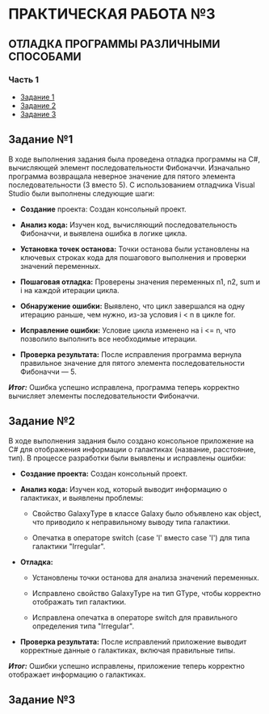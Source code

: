 # ПРАКТИЧЕСКАЯ РАБОТА №3
## ОТЛАДКА ПРОГРАММЫ РАЗЛИЧНЫМИ СПОСОБАМИ
### Часть 1


- [Задание 1](https://github.com/Martazyy/122_Zyamilov_pr3c1/edit/master/README.md#%D0%B7%D0%B0%D0%B4%D0%B0%D0%BD%D0%B8%D0%B5-1)
- [Задание 2](https://github.com/Martazyy/122_Zyamilov_pr3c1/edit/master/README.md#%D0%B7%D0%B0%D0%B4%D0%B0%D0%BD%D0%B8%D0%B5-2)
- [Задание 3](https://github.com/Martazyy/122_Zyamilov_pr3c1/edit/master/README.md#%D0%B7%D0%B0%D0%B4%D0%B0%D0%BD%D0%B8%D0%B5-3)



<a id="section1"></a>
## Задание №1
В ходе выполнения задания была проведена отладка программы на C#, вычисляющей элемент последовательности Фибоначчи. Изначально программа возвращала неверное значение для пятого элемента последовательности (3 вместо 5). С использованием отладчика Visual Studio были выполнены следующие шаги:

 - **Создание** проекта: Создан консольный проект.

 - **Анализ кода:** Изучен код, вычисляющий последовательность Фибоначчи, и выявлена ошибка в логике цикла.

 - **Установка точек останова:** Точки останова были установлены на ключевых строках кода для пошагового выполнения и проверки значений переменных.

 - **Пошаговая отладка:** Проверены значения переменных n1, n2, sum и i на каждой итерации цикла.

 - **Обнаружение ошибки:** Выявлено, что цикл завершался на одну итерацию раньше, чем нужно, из-за условия i < n в цикле for.

 - **Исправление ошибки:** Условие цикла изменено на i <= n, что позволило выполнить все необходимые итерации.

 - **Проверка результата:** После исправления программа вернула правильное значение для пятого элемента последовательности Фибоначчи — 5.

***Итог:*** Ошибка успешно исправлена, программа теперь корректно вычисляет элементы последовательности Фибоначчи.



<a id="section2"></a>
## Задание №2
В ходе выполнения задания было создано консольное приложение на C# для отображения информации о галактиках (название, расстояние, тип). В процессе разработки были выявлены и исправлены ошибки:

 - **Создание проекта:** Создан консольный проект.

 - **Анализ кода:** Изучен код, который выводит информацию о галактиках, и выявлены проблемы:

   - Свойство GalaxyType в классе Galaxy было объявлено как object, что приводило к неправильному выводу типа галактики.

   - Опечатка в операторе switch (case 'l' вместо case 'I') для типа галактики "Irregular".

 - **Отладка:**

   - Установлены точки останова для анализа значений переменных.

   - Исправлено свойство GalaxyType на тип GType, чтобы корректно отображать тип галактики.

   - Исправлена опечатка в операторе switch для правильного определения типа "Irregular".

 - **Проверка результата:** После исправлений приложение выводит корректные данные о галактиках, включая правильные типы.

***Итог:*** Ошибки успешно исправлены, приложение теперь корректно отображает информацию о галактиках.


<a id="section3"></a>
## Задание №3
